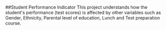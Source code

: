 ##Student Performance Indicator
This project understands how the student's performance (test scores) is affected by other variables such as Gender, Ethnicity, Parental level of education, Lunch and Test preparation course.
